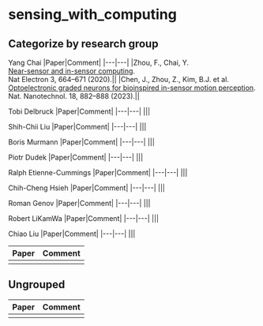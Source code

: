 # sensing_with_computing
## Categorize by research group
Yang Chai
|Paper|Comment|
|---|---|
|Zhou, F., Chai, Y.<br>[Near-sensor and in-sensor computing](https://doi.org/10.1038/s41928-020-00501-9).<br>Nat Electron 3, 664–671 (2020).||
|Chen, J., Zhou, Z., Kim, B.J. et al.<br>[Optoelectronic graded neurons for bioinspired in-sensor motion perception](https://doi.org/10.1038/s41565-023-01379-2).<br>Nat. Nanotechnol. 18, 882–888 (2023).||

Tobi Delbruck
|Paper|Comment|
|---|---|
|||

Shih-Chii Liu
|Paper|Comment|
|---|---|
|||

Boris Murmann
|Paper|Comment|
|---|---|
|||

Piotr Dudek
|Paper|Comment|
|---|---|
|||

Ralph Etienne-Cummings
|Paper|Comment|
|---|---|
|||

Chih-Cheng Hsieh
|Paper|Comment|
|---|---|
|||

Roman Genov
|Paper|Comment|
|---|---|
|||

Robert LiKamWa
|Paper|Comment|
|---|---|
|||

Chiao Liu
|Paper|Comment|
|---|---|
|||

|Paper|Comment|
|---|---|
|||

## Ungrouped
|Paper|Comment|
|---|---|
|||
